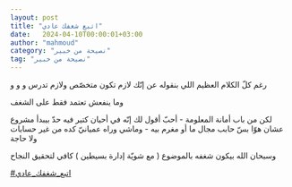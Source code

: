 ```yaml
---
layout: post
title: "اتبع شغفك عادي"
date:   2024-04-10T00:00:01+03:00
author: "mahmoud"
category: "نصيحة من خبير"
tag: "نصيحة من خبير"
---
```



رغم كلّ الكلام العظيم اللي بنقوله عن إنّك لازم تكون متخصّص
ولازم تدرس و و و

وما ينفعش تعتمد فقط على الشغف




لكن من باب أمانة المعلومة - أحبّ أقول لك إنّه في أحيان
كتير فيه حدّ بيبدأ مشروع عشان هوّا بسّ حابب مجال ما أو مغرم بيه - وماشي
وراه عميانيّ كده من غير حسابات ولا حاجة




وسبحان الله بيكون شغفه بالموضوع ( مع شويّة إدارة بسيطين )
كافي لتحقيق النجاح




[<u>\#اتبع\_شغفك\_عادي</u>](https://www.facebook.com/hashtag/%D8%A7%D8%AA%D8%A8%D8%B9_%D8%B4%D8%BA%D9%81%D9%83_%D8%B9%D8%A7%D8%AF%D9%8A?__eep__=6&__cft__%5b0%5d=AZUtODSQU_IIwbAMj02CF8EZI4uX-akQoKv4LbcYglHxMEcm_9-PrUGLGvIVGeX6kzP2SPNCssj4fnwxAk8tPHXnVLX5nuhr3KmqG-v7N1A69_dw4QgHI8hBeZ3vn_zFErejqVZ0_CFJR144gdEeSS4WYv3nr790scDYytJfqfCSDg&__tn__=*NK-R)
